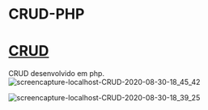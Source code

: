 # CRUD-PHP
# [CRUD](https://crudCRS.000webhostapp.com)
CRUD desenvolvido em php.
![screencapture-localhost-CRUD-2020-08-30-18_45_42](https://user-images.githubusercontent.com/49602892/91670149-34ad1e00-eaf1-11ea-8518-172e9239de7c.png)

![screencapture-localhost-CRUD-2020-08-30-18_39_25](https://user-images.githubusercontent.com/49602892/91670106-b781a900-eaf0-11ea-86d5-7f1ac797c071.png)


